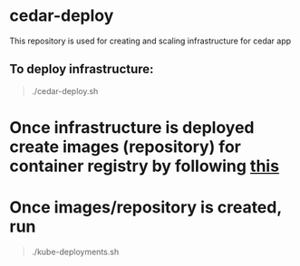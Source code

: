 # cedar-deploy
This repository is used for creating and scaling infrastructure for cedar app

## To deploy infrastructure:
> ./cedar-deploy.sh

# Once infrastructure is deployed create images (repository) for container registry by following [this](https://github.com/karthiklsarma/cedar-engine#to-deploy-on-azure)

# Once images/repository is created, run
> ./kube-deployments.sh
